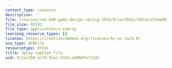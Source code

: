 ```yaml
---
content_type: resource
description: ''
file: /courses/cms-608-game-design-spring-2014/9c1ac3b6ac7491ac5324a888d7e7cb31_1506657.srt
file_size: 93191
file_type: application/x-subrip
learning_resource_types: []
license: https://creativecommons.org/licenses/by-nc-sa/4.0/
ocw_type: OCWFile
resourcetype: Other
title: 3play caption file
uid: 9c1ac3b6-ac74-91ac-5324-a888d7e7cb31
---
```

